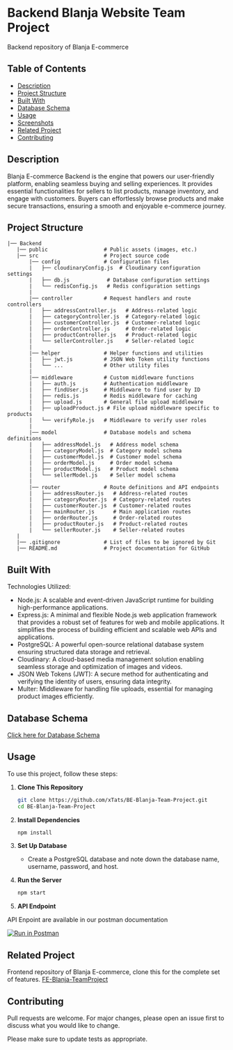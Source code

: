 # Backend Blanja Website Team Project

Backend repository of Blanja E-commerce

## Table of Contents

- [Description](#Description)
- [Project Structure](#Project)
- [Built With](#Built-With)
- [Database Schema](#Database-Schema)
- [Usage](#Usage)
- [Screenshots](#Screenshots)
- [Related Project](#Related-Project)
- [Contributing](#Contributing)

## Description

Blanja E-commerce Backend is the engine that powers our user-friendly platform, enabling seamless buying and selling experiences. It provides essential functionalities for sellers to list products, manage inventory, and engage with customers. Buyers can effortlessly browse products and make secure transactions, ensuring a smooth and enjoyable e-commerce journey.

## Project Structure

```
|── Backend
   |── public                  # Public assets (images, etc.)
   |── src                     # Project source code
       |── config              # Configuration files
       |   ├── cloudinaryConfig.js  # Cloudinary configuration settings
       |   ├── db.js            # Database configuration settings
       |   └── redisConfig.js   # Redis configuration settings
       |
       |── controller          # Request handlers and route controllers
       |   ├── addressController.js   # Address-related logic
       |   ├── categoryController.js  # Category-related logic
       |   ├── customerController.js  # Customer-related logic
       |   ├── orderController.js     # Order-related logic
       |   ├── productController.js   # Product-related logic
       |   └── sellerController.js    # Seller-related logic
       |
       |── helper              # Helper functions and utilities
       |   ├── jwt.js          # JSON Web Token utility functions
       |   └── ...             # Other utility files
       |
       |── middleware          # Custom middleware functions
       |   ├── auth.js         # Authentication middleware
       |   ├── findUser.js     # Middleware to find user by ID
       |   ├── redis.js        # Redis middleware for caching
       |   ├── upload.js       # General file upload middleware
       |   ├── uploadProduct.js # File upload middleware specific to products
       |   └── verifyRole.js   # Middleware to verify user roles
       |
       |── model               # Database models and schema definitions
       |   ├── addressModel.js   # Address model schema
       |   ├── categoryModel.js  # Category model schema
       |   ├── customerModel.js  # Customer model schema
       |   ├── orderModel.js     # Order model schema
       |   ├── productModel.js   # Product model schema
       |   └── sellerModel.js    # Seller model schema
       |
       |── router              # Route definitions and API endpoints
       |   ├── addressRouter.js   # Address-related routes
       |   ├── categoryRouter.js  # Category-related routes
       |   ├── customerRouter.js  # Customer-related routes
       |   ├── mainRouter.js      # Main application routes
       |   ├── orderRouter.js     # Order-related routes
       |   ├── productRouter.js   # Product-related routes
       |   └── sellerRouter.js    # Seller-related routes
   |
   |── .gitignore              # List of files to be ignored by Git
   |── README.md               # Project documentation for GitHub

```

## Built With

Technologies Utilized:

- Node.js: A scalable and event-driven JavaScript runtime for building high-performance applications.
- Express.js: A minimal and flexible Node.js web application framework that provides a robust set of features for web and mobile applications. It simplifies the process of building efficient and scalable web APIs and applications.
- PostgreSQL: A powerful open-source relational database system ensuring structured data storage and retrieval.
- Cloudinary: A cloud-based media management solution enabling seamless storage and optimization of images and videos.
- JSON Web Tokens (JWT): A secure method for authenticating and verifying the identity of users, ensuring data integrity.
- Multer: Middleware for handling file uploads, essential for managing product images efficiently.

## Database Schema

[Click here for Database Schema](/query.sql)

## Usage

To use this project, follow these steps:

1. **Clone This Repository**

   ```bash
   git clone https://github.com/xTats/BE-Blanja-Team-Project.git
   cd BE-Blanja-Team-Project
   ```

2. **Install Dependencies**

   ```bash
   npm install
   ```

3. **Set Up Database**

   - Create a PostgreSQL database and note down the database name, username, password, and host.

4. **Run the Server**

   ```bash
   npm start
   ```

5. **API Endpoint**
  
  API Enpoint are available in our postman documentation
   
   [![Run in Postman](https://run.pstmn.io/button.svg)](https://app.getpostman.com/run-collection/29238474-b4c6395f-1116-4638-932a-90414dfce5d8?action=collection%2Ffork&source=rip_markdown&collection-url=entityId%3D29238474-b4c6395f-1116-4638-932a-90414dfce5d8%26entityType%3Dcollection%26workspaceId%3Df8472dc0-395a-4836-8dea-9ca7e845a285)

## Related Project

Frontend repository of Blanja E-commerce, clone this for the complete set of features.
[FE-Blanja-TeamProject](https://github.com/xTats/FE-Blanja-TeamProject)

## Contributing

Pull requests are welcome. For major changes, please open an issue first to discuss what you would like to change.

Please make sure to update tests as appropriate.